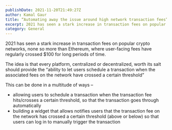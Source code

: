 ```yaml
---
publishDate: 2021-11-20T21:49:27Z
author: Kamal Gaur
title: “Automating away the issue around high network transaction fees” 
excerpt: 2021 has seen a stark increase in transaction fees on popular crypto networks, none so more than Ethereum, where user-facing fees have regularly crossed $100… 
category: General
---
```


2021 has seen a stark increase in transaction fees on popular crypto networks, none so more than Ethereum, where user-facing fees have regularly crossed $100 for long periods of time.

The idea is that every platform, centralized or decentralized, worth its salt should provide the “ability to let users schedule a transaction when the associated fees on the network have crossed a certain threshold”

This can be done in a multitude of ways –

* allowing users to schedule a transaction when the transaction fee hits/crosses a certain threshold, so that the transaction goes through automatically
* building a widget that allows notifies users that the transaction fee on the network has crossed a certain threshold (above or below) so that users can log in to manually trigger the transaction

